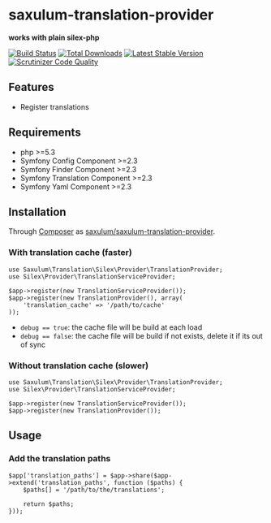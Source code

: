 saxulum-translation-provider
============================

**works with plain silex-php**

[![Build Status](https://api.travis-ci.org/saxulum/saxulum-translation-provider.png?branch=master)](https://travis-ci.org/saxulum/saxulum-translation-provider)
[![Total Downloads](https://poser.pugx.org/saxulum/saxulum-translation-provider/downloads.png)](https://packagist.org/packages/saxulum/saxulum-translation-provider)
[![Latest Stable Version](https://poser.pugx.org/saxulum/saxulum-translation-provider/v/stable.png)](https://packagist.org/packages/saxulum/saxulum-translation-provider)
[![Scrutinizer Code Quality](https://scrutinizer-ci.com/g/saxulum/saxulum-translation-provider/badges/quality-score.png?s=4529e17d24e0d36aa71782cf39b37e56dd423a8b)](https://scrutinizer-ci.com/g/saxulum/saxulum-translation-provider/)

Features
--------

* Register translations

Requirements
------------

* php >=5.3
* Symfony Config Component >=2.3
* Symfony Finder Component >=2.3
* Symfony Translation Component >=2.3
* Symfony Yaml Component >=2.3

Installation
------------

Through [Composer](http://getcomposer.org) as [saxulum/saxulum-translation-provider][1].

### With translation cache (faster)

```{.php}
use Saxulum\Translation\Silex\Provider\TranslationProvider;
use Silex\Provider\TranslationServiceProvider;

$app->register(new TranslationServiceProvider());
$app->register(new TranslationProvider(), array(
    'translation_cache' => '/path/to/cache'
));
```

* `debug == true`: the cache file will be build at each load
* `debug == false`: the cache file will be build if not exists, delete it if its out of sync

### Without translation cache (slower)

```{.php}
use Saxulum\Translation\Silex\Provider\TranslationProvider;
use Silex\Provider\TranslationServiceProvider;

$app->register(new TranslationServiceProvider());
$app->register(new TranslationProvider());
```
Usage
-----

### Add the translation paths

```{.php}
$app['translation_paths'] = $app->share($app->extend('translation_paths', function ($paths) {
    $paths[] = '/path/to/the/translations';

    return $paths;
}));
```

[1]: https://packagist.org/packages/saxulum/saxulum-translation-provider